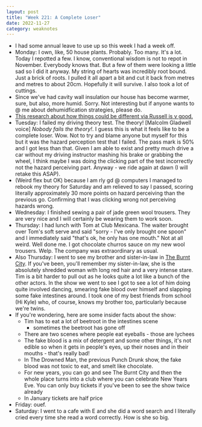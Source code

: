 ```yaml
---
layout: post
title: "Week 221: A Complete Loser"
date: 2022-11-27
category: weaknotes
---
```

* I had some annual leave to use up so this week I had a week off.
* Monday: I own, like, 50 house plants. Probably. Too many. It's a lot. Today I repotted a few. I know, conventional wisdom is not to repot in November. Everybody knows that. But a few of them were looking a little sad so I did it anyway. My string of hearts was incredibly root bound. Just a brick of roots. I pulled it all apart a bit and cut it back from metres and metres to about 20cm. Hopefully it will survive. I also took a lot of cuttings.
* Since we've had cavity wall insulation our house has become warmer, sure, but also, more humid. Sorry. Not interesting but if anyone wants to @ me about dehumidfication strategies, please do.
* [This research about how things could be different via Russell is v good.](link)
* Tuesday: I failed my driving theory test. The theory! [Malcolm Gladwell voice] _Nobody fails the theory!_. I guess this is what it feels like to be a complete loser. Wow. Not to try and blame anyone but myself for this but it was the hazard perception test that I failed. The pass mark is 50% and I got less than that. Given I am able to exist and pretty much drive a car without my driving instructor mashing his brake or grabbing the wheel, I think maybe I was doing the clicking part of the test incorrectly not the hazard perceiving part. Anyway - we ride again at dawn (I will retake this ASAP).
* (Weird flex but OK) because I am rly gd @ computers I managed to rebook my theory for Saturday and am relieved to say I passed, scoring literally approximately 30 more points on hazard perceiving than the previous go. Confirming that I was clicking wrong not perceiving hazards wrong.
* Wednesday: I finished sewing a pair of jade green wool trousers. They are very nice and I will certainly be wearing them to work soon.
* Thursday: I had lunch with Tom at Club Mexicana. The waiter brought over Tom's soft serve and said "sorry - I've only brought one spoon" and I immediately said "that's ok, he only has one mouth." Not at all weird. Well done me. I got chocolate churros sauce on my new wool trousers. Welp. The company was extraordinary as usual.
* Also Thursday: I went to see my brother and sister-in-law in [The Burnt City](https://onecartridgeplace.com/theburntcity/). If you've been, you'll remember my sister-in-law, she is the absolutely shredded woman with long red hair and a very intense stare. Tim is a bit harder to pull out as he looks quite a lot like a bunch of the other actors. In the show we went to see I got to see a lot of him doing quite involved dancing, smearing fake blood over himself and slapping some fake intestines around. I took one of my best friends from school (Hi Kyle) who, of course, knows my brother too, particularly because we're twins.
* If you're wondering, here are some insider facts about the show:
  * Tim has to eat a lot of beetroot in the intestines scene
    * sometimes the beetroot has gone off
  * There are two scenes where people eat eyeballs - those are lychees
  * The fake blood is a mix of detergent and some other things, it's not edible so when it gets in people's eyes, up their noses and in their mouths - that's really bad!
  * In The Drowned Man, the previous Punch Drunk show, the fake blood was not toxic to eat, and smelt like chocolate.
  * For new years, you can go and see The Burnt City and then the whole place turns into a club where you can celebrate New Years Eve. You can only buy tickets if you've been to see the show twice already
  * In January tickets are half price
* Friday: ouef.
* Saturday: I went to a cafe with E and she did a word search and I literally cried every time she read a word correctly. How is she so big.
